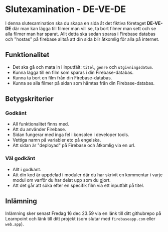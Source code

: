 # Slutexamination - DE-VE-DE

I denna slutexamination ska du skapa en sida åt det fiktiva företaget **DE-VE-DE** där man kan lägga till filmer man vill se, ta bort filmer man sett och se alla filmer man har sparat. Allt detta ska sedan sparas i Firebase databas och "hostas" på firebase alltså att din sida blir åtkomlig för alla på internet. 

## Funktionalitet

* Det ska gå och mata in i inputfält: `titel`, `genre` och `utgivningsdatum`.
* Kunna lägga till en film som sparas i din Firebase-databas.
* Kunna ta bort en film från din Firebase-databas.
* Kunna se alla filmer på sidan som hämtas från din Firebase-databas.

## Betygskriterier

### Godkänt
* All funktionalitet finns med.
* Att du använder Firebase.
* Sidan fungerar med inga fel i konsolen i developer tools.
* Vettiga namn på variabler etc på engelska.
* Att sidan är "deployad" på Firebase och åtkomlig via en url.

### Väl godkänt
* Allt i godkänt.
* Att din kod är uppdelad i moduler där du har skrivit en kommentar i varje modul om varför du har delat upp som du gjort.
* Att det går att söka efter en specifik film via ett inputfält på titel.

## Inlämning
Inlämning sker senast Fredag 16 dec 23.59 via en länk till ditt githubrepo på Learnpoint och länk till ditt projekt (som slutar med `firebaseapp.com` eller `web.app`).
